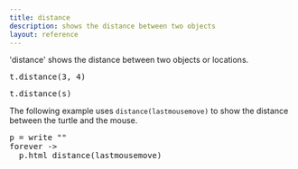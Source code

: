 ```yaml
---
title: distance
description: shows the distance between two objects
layout: reference
---
```


'distance' shows the distance between two objects or locations. 

<pre class="jumbo">
t.distance(<span data-dfnup="distance to coordinates (3, 4)">3, 4</span>)
</pre>

<pre class="jumbo">
t.distance(<span data-dfnup="distance to object s">s</span>)
</pre>

The following example uses `distance(lastmousemove)` to show the distance between the turtle and the mouse. 

<pre class="examp">
p = write ""
forever ->
  p.html distance(lastmousemove)
</pre>

<script type="figure">
p = write ""
forever ->
  p.html distance(lastmousemove)
</script>
